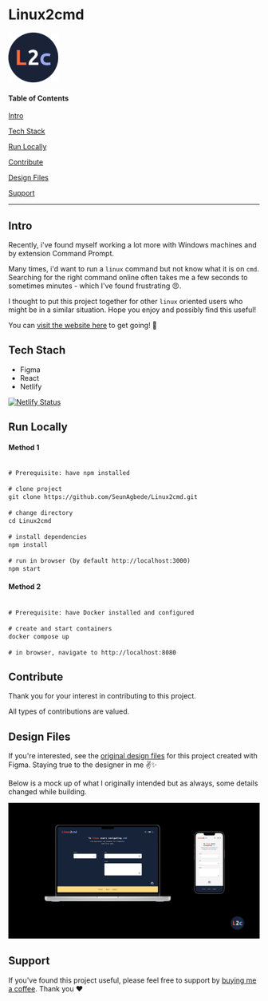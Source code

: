 # Linux2cmd

<img src="src/readmeMedia/Favicon.svg" width="100">

#### Table of Contents

[Intro](#intro)

[Tech Stack](#techStack)

[Run Locally](#run)

[Contribute](#contribute)

[Design Files](#design)

[Support](#support)

---

<a name="intro"/>

## Intro

Recently, i've found myself working a lot more with Windows machines and by extension Command Prompt.

Many times, i'd want to run a `linux` command but not know what it is on `cmd`. Searching for the right command online often takes me a few seconds to sometimes minutes - which I've found frustrating :angry:.

I thought to put this project together for other `linux` oriented users who might be in a similar situation. Hope you enjoy and possibly find this useful!

You can [visit the website here](https://linux2cmd.netlify.app/) to get going! :rocket:


<a name="techStack"/>

## Tech Stach

- Figma
- React
- Netlify

[![Netlify Status](https://api.netlify.com/api/v1/badges/4a5388a1-14eb-437f-b76d-5d0683d3e5f5/deploy-status)](https://app.netlify.com/sites/linux2cmd/deploys)


<a name="run"/>

## Run Locally

#### Method 1 
```

# Prerequisite: have npm installed

# clone project
git clone https://github.com/SeunAgbede/Linux2cmd.git

# change directory
cd Linux2cmd

# install dependencies
npm install

# run in browser (by default http://localhost:3000)
npm start

```

#### Method 2

```

# Prerequisite: have Docker installed and configured

# create and start containers
docker compose up

# in browser, navigate to http://localhost:8080 

```



<a name="contribute"/>

## Contribute

Thank you for your interest in contributing to this project.

All types of contributions are valued. 


<a name="design"/>

## Design Files

If you're interested, see the [original design files](https://www.figma.com/file/JpMfUQs16bbFBo5ZeElkhK/Linux2cmd?node-id=0%3A1) for this project created with Figma. Staying true to the designer in me :v::sparkles:

Below is a mock up of what I originally intended but as always, some details changed while building.

<img src="src/readmeMedia/mockUps.jpg">



<a name="support"/>

## Support

If you've found this project useful, please feel free to support by [buying me a coffee](https://www.buymeacoffee.com/oluwaseunA). Thank you :hearts:

